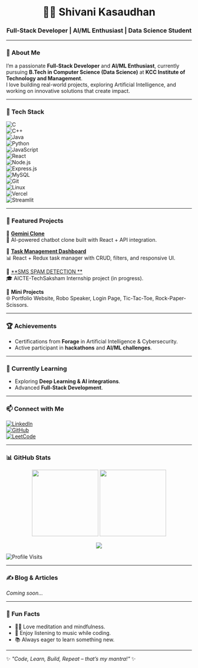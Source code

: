 <h1 align="center">👩‍💻 Shivani Kasaudhan</h1>
<h3 align="center">Full-Stack Developer | AI/ML Enthusiast | Data Science Student</h3>

---

### 🚀 About Me
I’m a passionate **Full-Stack Developer** and **AI/ML Enthusiast**, currently pursuing **B.Tech in Computer Science (Data Science)** at **KCC Institute of Technology and Management**.  
I love building real-world projects, exploring Artificial Intelligence, and working on innovative solutions that create impact.  

---

### 🔧 Tech Stack  

![C](https://img.shields.io/badge/-C-00599C?style=flat&logo=c)  
![C++](https://img.shields.io/badge/-C++-00599C?style=flat&logo=c%2B%2B)  
![Java](https://img.shields.io/badge/Java-orange?style=flat&logo=java)  
![Python](https://img.shields.io/badge/Python-3776AB?style=flat&logo=python&logoColor=white)  
![JavaScript](https://img.shields.io/badge/JavaScript-yellow?style=flat&logo=javascript)  
![React](https://img.shields.io/badge/React-20232A?style=flat&logo=react&logoColor=61DAFB)  
![Node.js](https://img.shields.io/badge/Node.js-43853D?style=flat&logo=node.js&logoColor=white)  
![Express.js](https://img.shields.io/badge/Express.js-404D59?style=flat)  
![MySQL](https://img.shields.io/badge/MySQL-005C84?style=flat&logo=mysql&logoColor=white)  
![Git](https://img.shields.io/badge/Git-F05032?style=flat&logo=git&logoColor=white)  
![Linux](https://img.shields.io/badge/Linux-FCC624?style=flat&logo=linux&logoColor=black)  
![Vercel](https://img.shields.io/badge/Vercel-000000?style=flat&logo=vercel&logoColor=white)  
![Streamlit](https://img.shields.io/badge/Streamlit-FF4B4B?style=flat&logo=streamlit&logoColor=white)  

---

### 📌 Featured Projects  

🔹 [**Gemini Clone**](https://github.com/kasaudhanshivani/gemini_clone)  
🚀 AI-powered chatbot clone built with React + API integration.  

🔹 [**Task Management Dashboard**](https://github.com/kasaudhanshivani/task-dashboard)  
📊 React + Redux task manager with CRUD, filters, and responsive UI.  

🔹  [**SMS SPAM DETECTION **](https://shivanik.streamlit.app/)  
🎓 AICTE-TechSaksham Internship project (in progress).  

🔹 **Mini Projects**  
🌐 Portfolio Website, Robo Speaker, Login Page, Tic-Tac-Toe, Rock-Paper-Scissors.  

---

### 🏆 Achievements  
- Certifications from **Forage** in Artificial Intelligence & Cybersecurity.  
- Active participant in **hackathons** and **AI/ML challenges**.  

---

### 🌱 Currently Learning  
- Exploring **Deep Learning & AI integrations**.  
- Advanced **Full-Stack Development**.  

---

### 📫 Connect with Me  

[![LinkedIn](https://img.shields.io/badge/LinkedIn-blue?style=for-the-badge&logo=linkedin)](https://www.linkedin.com/in/shivani-kasaudhan-513422258/)  
[![GitHub](https://img.shields.io/badge/GitHub-black?style=for-the-badge&logo=github)](https://github.com/kasaudhanshivani)  
[![LeetCode](https://img.shields.io/badge/LeetCode-orange?style=for-the-badge&logo=leetcode)](https://leetcode.com/u/kasaudhanshivani/)  

---

### 📊 GitHub Stats  

<p align="center">
  <img src="https://github-readme-stats.vercel.app/api?username=kasaudhanshivani&show_icons=true&theme=radical" height="180em"/>
  <img src="https://github-readme-stats.vercel.app/api/top-langs/?username=kasaudhanshivani&layout=compact&theme=radical" height="180em"/>
</p>

<p align="center">
  <img src="https://github-profile-trophy.vercel.app/?username=kasaudhanshivani&theme=radical&margin-w=15&margin-h=15" />
</p>

![Profile Visits](https://komarev.com/ghpvc/?username=kasaudhanshivani&label=Visitors&color=brightgreen&style=flat-square)

---

### ✍️ Blog & Articles  

*Coming soon…*  

---

### 🎨 Fun Facts  

- 🧘‍♀️ Love meditation and mindfulness.  
- 🎵 Enjoy listening to music while coding.  
- 📚 Always eager to learn something new.  

---

✨ *"Code, Learn, Build, Repeat – that’s my mantra!"* ✨
